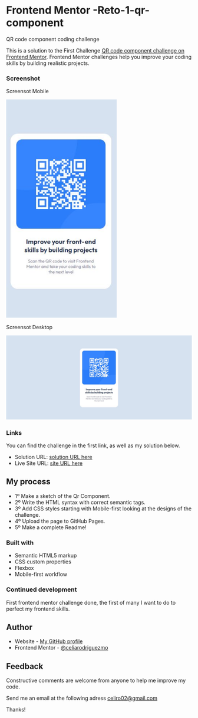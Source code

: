 # Frontend Mentor -Reto-1-qr-component

QR code component coding challenge

This is a solution to the First Challenge [QR code component challenge on Frontend Mentor](https://www.frontendmentor.io/challenges/qr-code-component-iux_sIO_H).
Frontend Mentor challenges help you improve your coding skills by building realistic projects.

### Screenshot



Screensot Mobile





<img src="./images/viewQrMobile.JPG" width="300"/>




Screensot Desktop





<img src="./images/viewQrDesktop.JPG" width="750"/>





### Links

You can find the challenge in the first link, as well as my solution below.

- Solution URL: [solution URL here](https://www.frontendmentor.io/challenges/qr-code-component-iux_sIO_H)
- Live Site URL: [site URL here](https://celiarodriguezmo.github.io/Reto-1-qr-component/)

## My process

- 1º Make a sketch of the Qr Component.
- 2º Write the HTML syntax with correct semantic tags.
- 3º Add CSS styles starting with Mobile-first looking at the designs of the challenge.
- 4º Upload the page to GitHub Pages.
- 5º Make a complete Readme!

### Built with

- Semantic HTML5 markup
- CSS custom properties
- Flexbox
- Mobile-first workflow

### Continued development

First frontend mentor challenge done, the first of many I want to do to perfect my frontend skills.

## Author

- Website - [My GitHub profile](https://github.com/celiarodriguezmo)
- Frontend Mentor - [@celiarodriguezmo](https://www.frontendmentor.io/profile/celiarodriguezmo)

## Feedback

Constructive comments are welcome from anyone to help me improve my code.

Send me an email at the following adress celiro02@gmail.com

Thanks!
